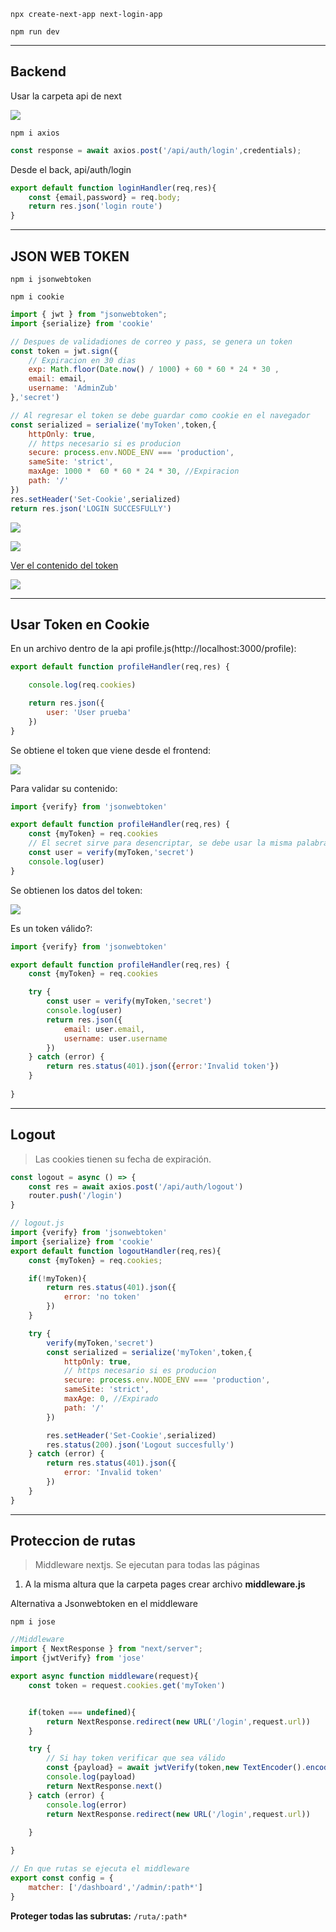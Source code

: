 ```npx create-next-app next-login-app```

```npm run dev```

--- 

## **Backend**

Usar la carpeta api de next

![](documentation/img/1.png)

```npm i axios```

```js
const response = await axios.post('/api/auth/login',credentials);
```

Desde el back, api/auth/login

```js
export default function loginHandler(req,res){
    const {email,password} = req.body;
    return res.json('login route')
}
```
---

## **JSON WEB TOKEN**
```npm i jsonwebtoken```

```npm i cookie```

```js
import { jwt } from "jsonwebtoken";
import {serialize} from 'cookie'

// Despues de validadiones de correo y pass, se genera un token
const token = jwt.sign({
    // Expiracion en 30 dias
    exp: Math.floor(Date.now() / 1000) + 60 * 60 * 24 * 30 ,
    email: email,
    username: 'AdminZub'
},'secret')

// Al regresar el token se debe guardar como cookie en el navegador
const serialized = serialize('myToken',token,{
    httpOnly: true,
    // https necesario si es producion
    secure: process.env.NODE_ENV === 'production',
    sameSite: 'strict',
    maxAge: 1000 *  60 * 60 * 24 * 30, //Expiracion
    path: '/'
})
res.setHeader('Set-Cookie',serialized)
return res.json('LOGIN SUCCESFULLY')
```

![](documentation/img/3.png)

![](documentation/img/2.png)

[Ver el contenido del token](https://jwt.io/)

![](documentation/img/4.png)

---

## **Usar Token en Cookie**

En un archivo dentro de la api profile.js(http://localhost:3000/profile):

```js
export default function profileHandler(req,res) {

    console.log(req.cookies)

    return res.json({
        user: 'User prueba'
    })
}
```

Se obtiene el token que viene desde el frontend:

![](documentation/img/5.png)

Para validar su contenido:
```js
import {verify} from 'jsonwebtoken'

export default function profileHandler(req,res) {
    const {myToken} = req.cookies
    // El secret sirve para desencriptar, se debe usar la misma palabra
    const user = verify(myToken,'secret')
    console.log(user)
}
```
Se obtienen los datos del token:

![](documentation/img/6.png)

Es un token válido?:
```js
import {verify} from 'jsonwebtoken'

export default function profileHandler(req,res) {
    const {myToken} = req.cookies

    try {
        const user = verify(myToken,'secret')
        console.log(user)
        return res.json({
            email: user.email,
            username: user.username
        })
    } catch (error) {
        return res.status(401).json({error:'Invalid token'})
    }
   
}
```
---

## **Logout**

> Las cookies tienen su fecha de expiración.

```js
const logout = async () => { 
    const res = await axios.post('/api/auth/logout')
    router.push('/login')
}
```

```js
// logout.js
import {verify} from 'jsonwebtoken'
import {serialize} from 'cookie'
export default function logoutHandler(req,res){
    const {myToken} = req.cookies;

    if(!myToken){
        return res.status(401).json({
            error: 'no token'
        })
    }

    try {
        verify(myToken,'secret')
        const serialized = serialize('myToken',token,{
            httpOnly: true,
            // https necesario si es producion
            secure: process.env.NODE_ENV === 'production',
            sameSite: 'strict',
            maxAge: 0, //Expirado
            path: '/'
        })

        res.setHeader('Set-Cookie',serialized)
        res.status(200).json('Logout succesfully')
    } catch (error) {
        return res.status(401).json({
            error: 'Invalid token'
        })
    }
}
```

---

## **Proteccion de rutas**

> Middleware nextjs. Se ejecutan para todas las páginas


1. A la misma altura que la carpeta pages crear archivo **middleware.js**

Alternativa a Jsonwebtoken en el middleware

```npm i jose```

```js
//Middleware
import { NextResponse } from "next/server";
import {jwtVerify} from 'jose'

export async function middleware(request){
    const token = request.cookies.get('myToken')


    if(token === undefined){
        return NextResponse.redirect(new URL('/login',request.url))
    }

    try {
        // Si hay token verificar que sea válido
        const {payload} = await jwtVerify(token,new TextEncoder().encode('secret'))
        console.log(payload)
        return NextResponse.next()
    } catch (error) {
        console.log(error)
        return NextResponse.redirect(new URL('/login',request.url))
        
    }

}

// En que rutas se ejecuta el middleware
export const config = {
    matcher: ['/dashboard','/admin/:path*']
}
```

**Proteger todas las subrutas:** ```/ruta/:path*```